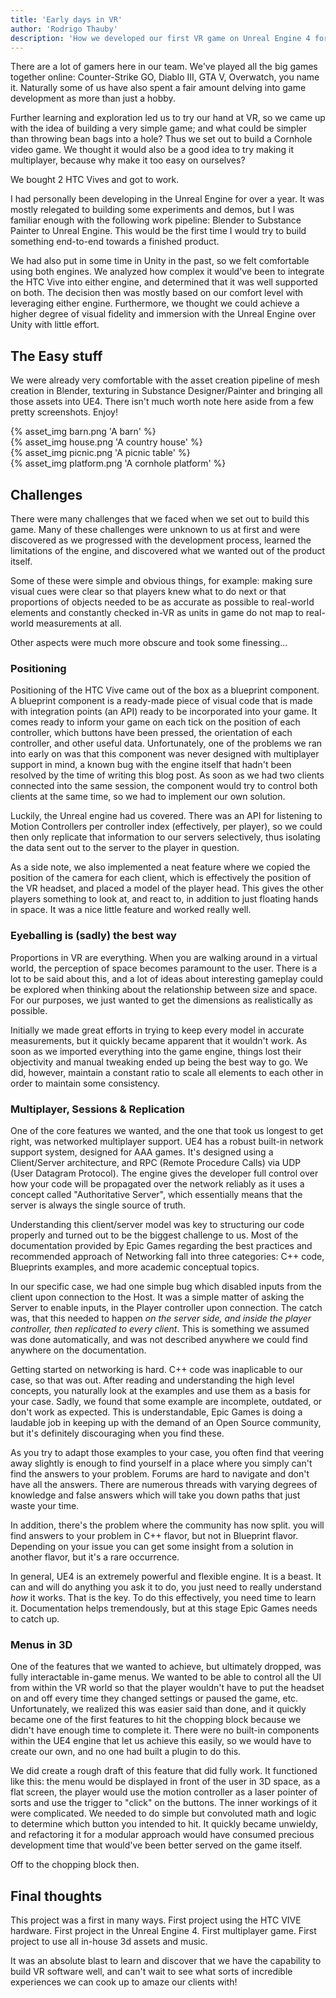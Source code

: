 ```yaml
---
title: 'Early days in VR'
author: 'Rodrigo Thauby'
description: 'How we developed our first VR game on Unreal Engine 4 for the HTC VIVE'
---
```


There are a lot of gamers here in our team. We've played all the big games together online: Counter-Strike GO, Diablo III, GTA V, Overwatch, you name it. Naturally some of us have also spent a fair amount delving into game development as more than just a hobby.

Further learning and exploration led us to try our hand at VR, so we came up with the idea of building a very simple game; and what could be simpler than throwing bean bags into a hole? Thus we set out to build a Cornhole video game. We thought it would also be a good idea to try making it multiplayer, because why make it too easy on ourselves?

We bought 2 HTC Vives and got to work.

I had personally been developing in the Unreal Engine for over a year. It was mostly relegated to building some experiments and demos, but I was familiar enough with the following work pipeline: Blender to Substance Painter to Unreal Engine. This would be the first time I would try to build something end-to-end towards a finished product.

We had also put in some time in Unity in the past, so we felt comfortable using both engines. We analyzed how complex it would've been to integrate the HTC Vive into either engine, and determined that it was well supported on both. The decision then was mostly based on our comfort level with leveraging either engine. Furthermore, we thought we could achieve a higher degree of visual fidelity and immersion with the Unreal Engine over Unity with little effort.

## The Easy stuff

We were already very comfortable with the asset creation pipeline of mesh creation in Blender, texturing in Substance Designer/Painter and bringing all those assets into UE4. There isn't much worth note here aside from a few pretty screenshots. Enjoy!

<div class="row">
    <div class="small-12 medium-6 columns">
        {% asset_img barn.png 'A barn' %}
    </div>
    <div class="small-12 medium-6 columns">
        {% asset_img house.png 'A country house' %}
    </div>
    <div class="small-12 medium-6 columns">
        {% asset_img picnic.png 'A picnic table' %}
    </div>
    <div class="small-12 medium-6 columns">
        {% asset_img platform.png 'A cornhole platform' %}
    </div>
</div>

## Challenges

There were many challenges that we faced when we set out to build this game. Many of these challenges were unknown to us at first and were discovered as we progressed with the development process, learned the limitations of the engine, and discovered what we wanted out of the product itself.

Some of these were simple and obvious things, for example: making sure visual cues were clear so that players knew what to do next or that proportions of objects needed to be as accurate as possible to real-world elements and constantly checked in-VR as units in game do not map to real-world measurements at all.

Other aspects were much more obscure and took some finessing...

### Positioning

Positioning of the HTC Vive came out of the box as a blueprint component. A blueprint component is a ready-made piece of visual code that is made with integration points (an API) ready to be incorporated into your game. It comes ready to inform your game on each tick on the position of each controller, which buttons have been pressed, the orientation of each controller, and other useful data. Unfortunately, one of the problems we ran into early on was that this component was never designed with multiplayer support in mind, a known bug with the engine itself that hadn't been resolved by the time of writing this blog post. As soon as we had two clients connected into the same session, the component would try to control both clients at the same time, so we had to implement our own solution.

Luckily, the Unreal engine had us covered. There was an API for listening to Motion Controllers per controller index (effectively, per player), so we could then only replicate that information to our servers selectively, thus isolating the data sent out to the server to the player in question.

As a side note, we also implemented a neat feature where we copied the position of the camera for each client, which is effectively the position of the VR headset, and placed a model of the player head. This gives the other players something to look at, and react to, in addition to just floating hands in space. It was a nice little feature and worked really well.

### Eyeballing is (sadly) the best way

Proportions in VR are everything. When you are walking around in a virtual world, the perception of space becomes paramount to the user. There is a lot to be said about this, and a lot of ideas about interesting gameplay could be explored when thinking about the relationship between size and space. For our purposes, we just wanted to get the dimensions as realistically as possible.

Initially we made great efforts in trying to keep every model in accurate measurements, but it quickly became apparent that it wouldn't work. As soon as we imported everything into the game engine, things lost their objectivity and manual tweaking ended up being the best way to go. We did, however, maintain a constant ratio to scale all elements to each other in order to maintain some consistency.

### Multiplayer, Sessions & Replication

One of the core features we wanted, and the one that took us longest to get right, was networked multiplayer support. UE4 has a robust built-in network support system, designed for AAA games. It's designed using a Client/Server architecture, and RPC (Remote Procedure Calls) via UDP (User Datagram Protocol). The engine gives the developer full control over how your code will be propagated over the network reliably as it uses a concept called "Authoritative Server", which essentially means that the server is always the single source of truth.

Understanding this client/server model was key to structuring our code properly and turned out to be the biggest challenge to us. Most of the documentation provided by Epic Games regarding the best practices and recommended approach of Networking fall into three categories: C++ code, Blueprints examples, and more academic conceptual topics.

In our specific case, we had one simple bug which disabled inputs from the client upon connection to the Host. It was a simple matter of asking the Server to enable inputs, in the Player controller upon connection. The catch was, that this needed to happen *on the server side, and inside the player controller, then replicated to every client*. This is something we assumed was done automatically, and was not described anywhere we could find anywhere on the documentation.

Getting started on networking is hard. C++ code was inaplicable to our case, so that was out. After reading and understanding the high level concepts, you naturally look at the examples and use them as a basis for your case. Sadly, we found that some example are incomplete, outdated, or don't work as expected. This is understandable, Epic Games is doing a laudable job in keeping up with the demand of an Open Source community, but it's definitely discouraging when you find these.

As you try to adapt those examples to your case, you often find that veering away slightly is enough to find yourself in a place where you simply can't find the answers to your problem. Forums are hard to navigate and don't have all the answers. There are numerous threads with varying degrees of knowledge and false answers which will take you down paths that just waste your time.

In addition, there's the problem where the community has now split. you will find answers to your problem in C++ flavor, but not in Blueprint flavor. Depending on your issue you can get some insight from a solution in another flavor, but it's a rare occurrence.

In general, UE4 is an extremely powerful and flexible engine. It is a beast. It can and will do anything you ask it to do, you just need to really understand *how* it works. That is the key. To do this effectively, you need time to learn it. Documentation helps tremendously, but at this stage Epic Games needs to catch up.

### Menus in 3D

One of the features that we wanted to achieve, but ultimately dropped, was fully interactable in-game menus. We wanted to be able to control all the UI from within the VR world so that the player wouldn't have to put the headset on and off every time they changed settings or paused the game, etc. Unfortunately, we realized this was easier said than done, and it quickly became one of the first features to hit the chopping block because we didn't have enough time to complete it. There were no built-in components within the UE4 engine that let us achieve this easily, so we would have to create our own, and no one had built a plugin to do this.

We did create a rough draft of this feature that did fully work. It functioned like this: the menu would be displayed in front of the user in 3D space, as a flat screen, the player would use the motion controller as a laser pointer of sorts and use the trigger to "click" on the buttons. The inner workings of it were complicated. We needed to do simple but convoluted math and logic to determine which button you intended to hit. It quickly became unwieldy, and refactoring it for a modular approach would have consumed precious development time that would've been better served on the game itself.

Off to the chopping block then.

## Final thoughts

This project was a first in many ways. First project using the HTC VIVE hardware. First project in the Unreal Engine 4. First multiplayer game. First project to use all in-house 3d assets and music.

It was an absolute blast to learn and discover that we have the capability to build VR software well, and can't wait to see what sorts of incredible experiences we can cook up to amaze our clients with!